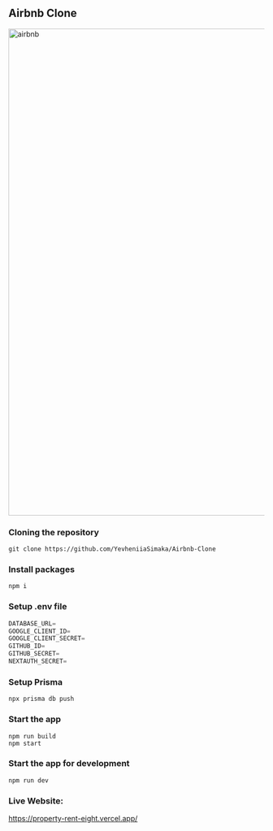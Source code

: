 ## Airbnb Clone
<img width="959" alt="airbnb" src="https://github.com/YevheniiaSimaka/Airbnb-Clone/assets/112284703/9d5cd4ae-86b6-4cd8-9670-00efd42c7794">

### Cloning the repository

```shell
git clone https://github.com/YevheniiaSimaka/Airbnb-Clone
```

### Install packages

```shell
npm i
```

### Setup .env file


```js
DATABASE_URL=
GOOGLE_CLIENT_ID=
GOOGLE_CLIENT_SECRET=
GITHUB_ID=
GITHUB_SECRET=
NEXTAUTH_SECRET=
```

### Setup Prisma

```shell
npx prisma db push

```

### Start the app

```shell
npm run build
npm start
```

### Start the app for development

```shell
npm run dev
```

### Live Website:
https://property-rent-eight.vercel.app/
